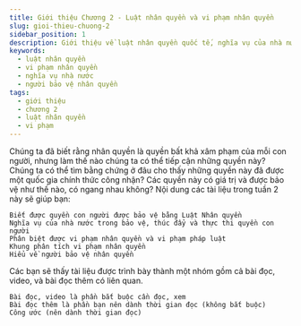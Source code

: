 ```yaml
---
title: Giới thiệu Chương 2 - Luật nhân quyền và vi phạm nhân quyền
slug: gioi-thieu-chuong-2
sidebar_position: 1
description: Giới thiệu về luật nhân quyền quốc tế, nghĩa vụ của nhà nước, vi phạm nhân quyền và người bảo vệ nhân quyền trong chương 2 của khóa học.
keywords:
  - luật nhân quyền
  - vi phạm nhân quyền
  - nghĩa vụ nhà nước
  - người bảo vệ nhân quyền
tags:
  - giới thiệu
  - chương 2
  - luật nhân quyền
  - vi phạm
---
```


Chúng ta đã biết rằng nhân quyền là quyền bất khả xâm phạm của mỗi con người, nhưng làm thế nào chúng ta có thể tiếp cận những quyền này? Chúng ta có thể tìm bằng chứng ở đâu cho thấy những quyền này đã được một quốc gia chính thức công nhận? Các quyền này có giá trị và được bảo vệ như thế nào, có ngang nhau không? Nội dung các tài liệu trong tuần 2 này sẽ giúp bạn:

    Biết được quyền con người được bảo vệ bằng Luật Nhân quyền
    Nghĩa vụ của nhà nước trong bảo vệ, thúc đẩy và thực thi quyền con người
    Phân biệt được vi phạm nhân quyền và vi phạm pháp luật
    Khung phân tích vi phạm nhân quyền
    Hiểu về người bảo vệ nhân quyền 

Các bạn sẽ thấy tài liệu được trình bày thành một nhóm gồm cả bài đọc, video, và bài đọc thêm có liên quan. 

    Bài đọc, video là phần bắt buộc cần đọc, xem 
    Bài đọc thêm là phần bạn nên dành thời gian đọc (không bắt buộc)
    Công ước (nên dành thời gian đọc)
